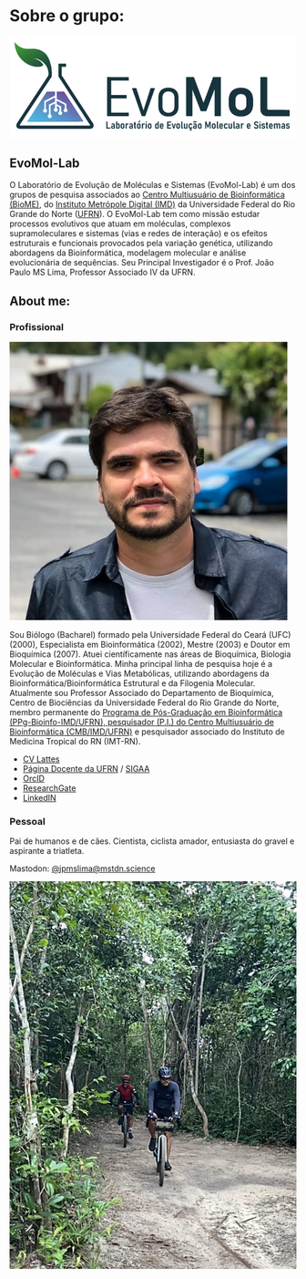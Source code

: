 # Sobre o grupo:

![EvoMol-Lab](EvoMol.png)

## EvoMol-Lab

O Laboratório de Evolução de Moléculas e Sistemas (EvoMol-Lab) é um dos grupos de pesquisa associados ao [Centro Multiusuário de Bioinformática (BioME)](http://biome.ufrn.br), do [Instituto Metrópole Digital (IMD)](http://imd.ufrn.br) da Universidade Federal do Rio Grande do Norte ([UFRN](http://ufrn.br)). O EvoMol-Lab tem como missão estudar processos evolutivos que atuam em moléculas, complexos supramoleculares e sistemas (vias e redes de interação) e os efeitos estruturais e funcionais provocados pela variação genética, utilizando abordagens da Bioinformática, modelagem molecular e análise evolucionária de sequências. Seu Principal Investigador é o Prof. João Paulo MS Lima, Professor Associado IV da UFRN.

## About me:

### Profissional

![João Paulo MS Lima](atual-2.jpg)

Sou Biólogo (Bacharel) formado pela Universidade Federal do Ceará (UFC) (2000), Especialista em Bioinformática (2002), Mestre (2003) e Doutor em Bioquímica (2007). Atuei científicamente nas áreas de Bioquímica, Biologia Molecular e Bioinformática. Minha principal linha de pesquisa hoje é a Evolução de Moléculas e Vias Metabólicas, utilizando abordagens da Bioinformática/Bioinformática Estrutural e da Filogenia Molecular. Atualmente sou Professor Associado do Departamento de Bioquímica, Centro de Biociências da Universidade Federal do Rio Grande do Norte, membro permanente do [Programa de Pós-Graduação em Bioinformática (PPg-Bioinfo-IMD/UFRN), pesquisador (P.I.) do Centro Multiusuário de Bioinformática (CMB/IMD/UFRN)](http://bioinfo.imd.ufrn.br) e pesquisador associado do Instituto de Medicina Tropical do RN (IMT-RN).

- [CV Lattes](http://lattes.cnpq.br/3289758851760692)
- [Página Docente da UFRN](https://docente.ufrn.br/201900369630/perfil) / [SIGAA](https://sigaa.ufrn.br/sigaa/public/docente/portal.jsf?siape=1513597)
- [OrcID](https://orcid.org/0000-0002-6113-8834)
- [ResearchGate](https://www.researchgate.net/profile/Joao-Lima-31)
- [LinkedIN](https://www.linkedin.com/in/jo%C3%A3o-paulo-ms-lima-b0667351/)

### Pessoal
Pai de humanos e de cães. Cientista, ciclista amador, entusiasta do gravel e aspirante a triatleta.

Mastodon: [@jpmslima@mstdn.science](https://mstdn.science/@jpmslima)

![bike](bike.png)

